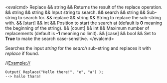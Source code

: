 \<evalcmd\> Replace && string && Returns the result of the replace operation. && string && string && Input string to search. && search && string && Sub-string to search for. && replace && string && String to replace the sub-string with. && \[start\] && int && Position to start the search at (default is **0** meaning the beginning of the string). && \[count\] && int && Maximum number of replacements (default is **-1** meaning no limit). && \[case\] && bool && Set to **True** to make the search case-sensitive. \</evalcmd\>

Searches the input *string* for the *search* sub-string and replaces it with *replace* if found.

//<Example://>

    Output( Replace("Hello there!", "e", "a") );
    --> hallo thara!
